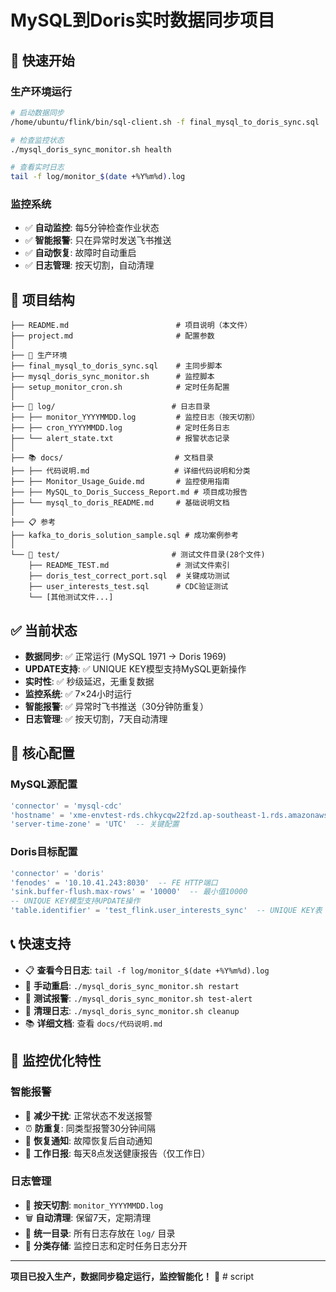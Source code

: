 # MySQL到Doris实时数据同步项目

## 🚀 快速开始

### 生产环境运行
```bash
# 启动数据同步
/home/ubuntu/flink/bin/sql-client.sh -f final_mysql_to_doris_sync.sql

# 检查监控状态
./mysql_doris_sync_monitor.sh health

# 查看实时日志
tail -f log/monitor_$(date +%Y%m%d).log
```

### 监控系统
- ✅ **自动监控**: 每5分钟检查作业状态
- ✅ **智能报警**: 只在异常时发送飞书推送
- ✅ **自动恢复**: 故障时自动重启
- ✅ **日志管理**: 按天切割，自动清理

## 📁 项目结构

```
├── README.md                        # 项目说明（本文件）
├── project.md                       # 配置参数
│
├── 🚀 生产环境
├── final_mysql_to_doris_sync.sql    # 主同步脚本
├── mysql_doris_sync_monitor.sh      # 监控脚本  
├── setup_monitor_cron.sh            # 定时任务配置
│
├── 📂 log/                          # 日志目录
├── ├── monitor_YYYYMMDD.log         # 监控日志（按天切割）
├── ├── cron_YYYYMMDD.log            # 定时任务日志
├── └── alert_state.txt              # 报警状态记录
│
├── 📚 docs/                         # 文档目录
├── ├── 代码说明.md                   # 详细代码说明和分类
├── ├── Monitor_Usage_Guide.md       # 监控使用指南
├── ├── MySQL_to_Doris_Success_Report.md # 项目成功报告
├── └── mysql_to_doris_README.md     # 基础说明文档
│
├── 📋 参考
├── kafka_to_doris_solution_sample.sql # 成功案例参考
│
└── 🧪 test/                         # 测试文件目录(28个文件)
    ├── README_TEST.md               # 测试文件索引
    ├── doris_test_correct_port.sql  # 关键成功测试
    ├── user_interests_test.sql      # CDC验证测试
    └── [其他测试文件...]
```

## ✅ 当前状态

- **数据同步**: ✅ 正常运行 (MySQL 1971 → Doris 1969)
- **UPDATE支持**: ✅ UNIQUE KEY模型支持MySQL更新操作
- **实时性**: ✅ 秒级延迟，无重复数据
- **监控系统**: ✅ 7×24小时运行
- **智能报警**: ✅ 异常时飞书推送（30分钟防重复）
- **日志管理**: ✅ 按天切割，7天自动清理

## 🔧 核心配置

### MySQL源配置
```sql
'connector' = 'mysql-cdc'
'hostname' = 'xme-envtest-rds.chkycqw22fzd.ap-southeast-1.rds.amazonaws.com'
'server-time-zone' = 'UTC'  -- 关键配置
```

### Doris目标配置  
```sql
'connector' = 'doris'
'fenodes' = '10.10.41.243:8030'  -- FE HTTP端口
'sink.buffer-flush.max-rows' = '10000'  -- 最小值10000
-- UNIQUE KEY模型支持UPDATE操作
'table.identifier' = 'test_flink.user_interests_sync'  -- UNIQUE KEY表
```

## 📞 快速支持

- 📋 **查看今日日志**: `tail -f log/monitor_$(date +%Y%m%d).log`
- 🔧 **手动重启**: `./mysql_doris_sync_monitor.sh restart`  
- 📢 **测试报警**: `./mysql_doris_sync_monitor.sh test-alert`
- 🧹 **清理日志**: `./mysql_doris_sync_monitor.sh cleanup`
- 📚 **详细文档**: 查看 `docs/代码说明.md`

## 🎯 监控优化特性

### 智能报警
- 📮 **减少干扰**: 正常状态不发送报警
- ⏰ **防重复**: 同类型报警30分钟间隔
- 🔄 **恢复通知**: 故障恢复后自动通知
- 📅 **工作日报**: 每天8点发送健康报告（仅工作日）

### 日志管理
- 📅 **按天切割**: `monitor_YYYYMMDD.log`
- 🗑️ **自动清理**: 保留7天，定期清理
- 📂 **统一目录**: 所有日志存放在 `log/` 目录
- 📝 **分类存储**: 监控日志和定时任务日志分开

---

**项目已投入生产，数据同步稳定运行，监控智能化！** 🎉 # script
